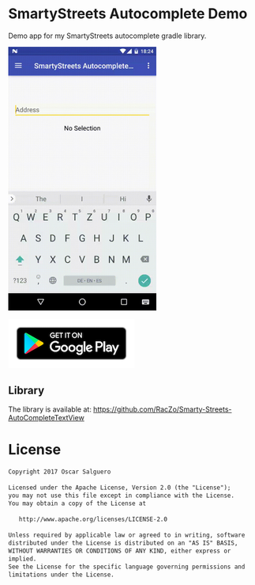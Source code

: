 # SmartyStreets Autocomplete Demo

Demo app for my SmartyStreets autocomplete gradle library.

<img src="https://github.com/RacZo/SmartyStreets-AutoComplete-Demo/blob/master/media/demo.gif" width=300>

[![Get it on Google Play](media/google-play-badge.png)](https://play.google.com/store/apps/details?id=com.oscarsalguero.smartystreetsautocomplete.demo)


## Library

The library is available at: https://github.com/RacZo/Smarty-Streets-AutoCompleteTextView


License
=======

    Copyright 2017 Oscar Salguero

    Licensed under the Apache License, Version 2.0 (the "License");
    you may not use this file except in compliance with the License.
    You may obtain a copy of the License at

       http://www.apache.org/licenses/LICENSE-2.0

    Unless required by applicable law or agreed to in writing, software
    distributed under the License is distributed on an "AS IS" BASIS,
    WITHOUT WARRANTIES OR CONDITIONS OF ANY KIND, either express or implied.
    See the License for the specific language governing permissions and
    limitations under the License.
